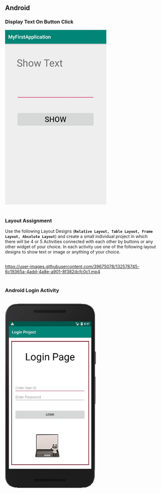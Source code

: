 ## Android 
### Display Text On Button Click <br> 
![](DisplayTextOnButtonClick/sample.gif) <br><br>

### Layout Assignment
Use the following Layout Designs (**`Relative Layout, Table Layout, Frame Layout, Absolute Layout`**) and create a small individual project in which there will be 4 or 5 Activities connected with each other by buttons or any other widget of your choice. In each activity use one of the following layout designs to show text or image or anything of your choice.<br><br>

https://user-images.githubusercontent.com/39675078/132578745-6c19365a-4add-4a8e-a901-8f382dcfc0c1.mp4

### <br>Android Login Activity
<br> <img src="LoginActivity/app/src/main/res/drawable/sample.gif" style="width:300px;"/>
